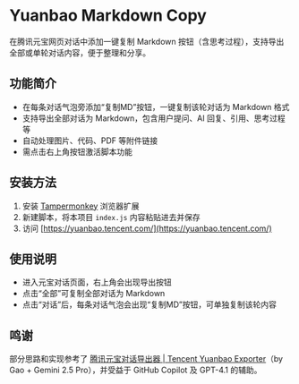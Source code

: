 # Yuanbao Markdown Copy

在腾讯元宝网页对话中添加一键复制 Markdown 按钮（含思考过程），支持导出全部或单轮对话内容，便于整理和分享。

## 功能简介

- 在每条对话气泡旁添加“复制MD”按钮，一键复制该轮对话为 Markdown 格式
- 支持导出全部对话为 Markdown，包含用户提问、AI 回复、引用、思考过程等
- 自动处理图片、代码、PDF 等附件链接
- 需点击右上角按钮激活脚本功能

## 安装方法

1. 安装 [Tampermonkey](https://www.tampermonkey.net/) 浏览器扩展
2. 新建脚本，将本项目 `index.js` 内容粘贴进去并保存
3. 访问 [https://yuanbao.tencent.com/](https://yuanbao.tencent.com/)

## 使用说明

- 进入元宝对话页面，右上角会出现导出按钮
- 点击“全部”可复制全部对话为 Markdown
- 点击“对话”后，每条对话气泡会出现“复制MD”按钮，可单独复制该轮内容

## 鸣谢

部分思路和实现参考了 [腾讯元宝对话导出器 | Tencent Yuanbao Exporter](https://greasyfork.org/zh-CN/scripts/532431-%E8%85%BE%E8%AE%AF%E5%85%83%E5%AE%9D%E5%AF%B9%E8%AF%9D%E5%AF%BC%E5%87%BA%E5%99%A8-tencent-yuanbao-exporter)（by Gao + Gemini 2.5 Pro），并受益于 GitHub Copilot 及 GPT-4.1 的辅助。

